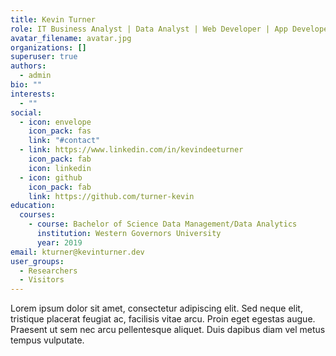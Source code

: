 ```yaml
---
title: Kevin Turner
role: IT Business Analyst | Data Analyst | Web Developer | App Developer
avatar_filename: avatar.jpg
organizations: []
superuser: true
authors:
  - admin
bio: ""
interests:
  - ""
social:
  - icon: envelope
    icon_pack: fas
    link: "#contact"
  - link: https://www.linkedin.com/in/kevindeeturner
    icon_pack: fab
    icon: linkedin
  - icon: github
    icon_pack: fab
    link: https://github.com/turner-kevin
education:
  courses:
    - course: Bachelor of Science Data Management/Data Analytics
      institution: Western Governors University
      year: 2019
email: kturner@kevinturner.dev
user_groups:
  - Researchers
  - Visitors
---
```

Lorem ipsum dolor sit amet, consectetur adipiscing elit. Sed neque elit, tristique placerat feugiat ac, facilisis vitae arcu. Proin eget egestas augue. Praesent ut sem nec arcu pellentesque aliquet. Duis dapibus diam vel metus tempus vulputate.
